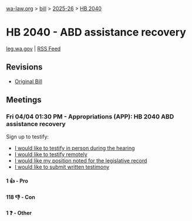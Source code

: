 [wa-law.org](/) > [bill](/bill/) > [2025-26](/bill/2025-26/) > [HB 2040](/bill/2025-26/hb/2040/)

# HB 2040 - ABD assistance recovery
[leg.wa.gov](https://app.leg.wa.gov/billsummary?BillNumber=2040&Year=2025&Initiative=false) | [RSS Feed](./rss.xml)

## Revisions
* [Original Bill](1/)

## Meetings
### Fri 04/04 01:30 PM - Appropriations (APP): HB 2040 ABD assistance recovery
Sign up to testify:
* [I would like to testify in person during the hearing](https://app.leg.wa.gov/csi/Testifier/Add?chamber=House&mId=33248&aId=166604&caId=26814&tId=1)
* [I would like to testify remotely](https://app.leg.wa.gov/csi/Testifier/Add?chamber=House&mId=33248&aId=166604&caId=26814&tId=2)
* [I would like my position noted for the legislative record](https://app.leg.wa.gov/csi/Testifier/Add?chamber=House&mId=33248&aId=166604&caId=26814&tId=3)
* [I would like to submit written testimony](https://app.leg.wa.gov/csi/Testifier/Add?chamber=House&mId=33248&aId=166604&caId=26814&tId=4)

#### 1 👍 - Pro

#### 118 👎 - Con

#### 1 ❓ - Other

